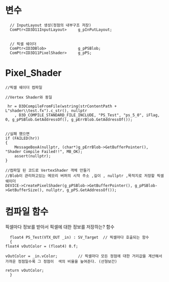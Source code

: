 변수
======================
      // InputLayout 생성(정점의 내부구조 저장)
      ComPtr<ID3D11InputLayout>		g_pInPutLayout; 
      
      
      // 픽셀 쉐이더
      ComPtr<ID3DBlob>				g_pPSBlob;
      ComPtr<ID3D11PixelShader>		g_pPS;



Pixel_Shader
=====================

        
  	//픽셀 쉐이더 컴파일
  
    //Vertex Shader와 동일
    
  	 hr = D3DCompileFromFile(wstring(strContentPath + L"shader\\test.fx").c_str(), nullptr
  		, D3D_COMPILE_STANDARD_FILE_INCLUDE, "PS_Test", "ps_5_0", iFlag, 0, g_pPSBlob.GetAddressOf(), g_pErrBlob.GetAddressOf());
  
  
    //실패 했으면
  	if (FAILED(hr))
  	{
  		MessageBoxA(nullptr, (char*)g_pErrBlob->GetBufferPointer(), "Shader Compile Failed!!", MB_OK);
  		assert(nullptr);
  	}
  
  	//컴파일 된 코드로 VertexShader 객체 만들기
  	//Blob이 관리하고있는 메모리 버퍼의 시작 주소 ,길이 , nullptr ,목적지로 저장할 픽셀 쉐이더
  	DEVICE->CreatePixelShader(g_pPSBlob->GetBufferPointer(), g_pPSBlob->GetBufferSize(), nullptr, g_pPS.GetAddressOf());
      
      

컴파일 함수
========================
픽셀마다 정보를 받아서 픽셀에 대한 정보를 저장하는? 함수
      
      float4 PS_Test(VTX_OUT _in) : SV_Target  // 픽셀마다 호출되는 함수
      {
	float4 vOutColor = (float4) 0.f;

	vOutColor = _in.vColor;			// 픽셀마다 모든 정점에 대한 거리값을 계산해서 가까운 정점일수록 그 정점이  색의 비율을 높여준다. (선형보간)

	return vOutColor;
      }

